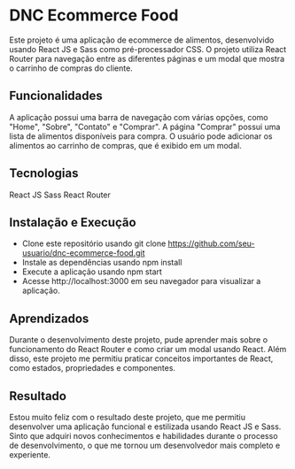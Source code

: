 # DNC Ecommerce Food
Este projeto é uma aplicação de ecommerce de alimentos, desenvolvido usando React JS e Sass como pré-processador CSS. O projeto utiliza React Router para navegação entre as diferentes páginas e um modal que mostra o carrinho de compras do cliente.

## Funcionalidades
A aplicação possui uma barra de navegação com várias opções, como "Home", "Sobre", "Contato" e "Comprar". A página "Comprar" possui uma lista de alimentos disponíveis para compra. O usuário pode adicionar os alimentos ao carrinho de compras, que é exibido em um modal.

## Tecnologias
React JS
Sass
React Router

## Instalação e Execução
- Clone este repositório usando git clone https://github.com/seu-usuario/dnc-ecommerce-food.git
- Instale as dependências usando npm install
- Execute a aplicação usando npm start
- Acesse http://localhost:3000 em seu navegador para visualizar a aplicação.

## Aprendizados
Durante o desenvolvimento deste projeto, pude aprender mais sobre o funcionamento do React Router e como criar um modal usando React. Além disso, este projeto me permitiu praticar conceitos importantes de React, como estados, propriedades e componentes.

## Resultado
Estou muito feliz com o resultado deste projeto, que me permitiu desenvolver uma aplicação funcional e estilizada usando React JS e Sass. Sinto que adquiri novos conhecimentos e habilidades durante o processo de desenvolvimento, o que me tornou um desenvolvedor mais completo e experiente.
